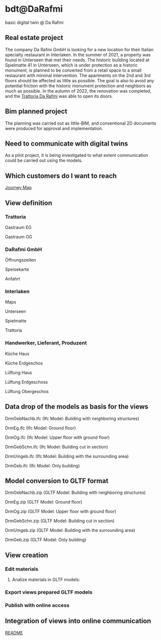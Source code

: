 # bdt@DaRafmi
basic digital twin @ Da Rafmi


## Real estate project
The company Da Rafmi GmbH is looking for a new location for their Italian specialty restaurant in Interlaken. In the summer of 2021, a property was found in Unterseen that met their needs. The historic building located at Spielmatte 41 in Unterseen, which is under protection as a historic monument, is planned to be converted from a retail space to a small restaurant with minimal intervention. The apartments on the 2nd and 3rd floors should be affected as little as possible. The goal is also to avoid any potential friction with the historic monument protection and neighbors as much as possible. In the autumn of 2022, the renovation was completed, and the [Trattoria Da Rafmi](https://www.darafmi.ch/index.html) was able to open its doors.


## Bim planned project
The planning was carried out as little-BIM, and conventional 2D documents were produced for approval and implementation.


## Need to communicate with digital twins
As a pilot project, it is being investigated to what extent communication could be carried out using the models.


## Which customers do I want to reach
[Journey Map](https://raw.githubusercontent.com/ulrich3110/BDT-e/main/bdtdrm23_journeymap.png)


## View definition

### Trattoria

Gastraum EG
   
Gastraum OG
   
### DaRafmi GmbH

Öffnungszeiten

Speisekarte
   
Anfahrt

### Interlaken

Maps

Unterseen

Spielmatte

Trattoria

### Handwerker, Lieferant, Produzent

Küche Haus

Küche Erdgeschos

Lüftung Haus

Lüftung Erdgeschoss

Lüftung Obergeschos


## Data drop of the models as basis for the views

DrmGebNachb.ifc (Ifc Model: Building with neighboring structures)

DrmEg.ifc (Ifc Model: Ground floor)

DrmOg.ifc (Ifc Model: Upper floor with ground floor)

DrmGebSchn.ifc (Ifc Model: Building cut in section)

DrmUmgeb.ifc (Ifc Model: Building with the surrounding area)

DrmGeb.ifc (Ifc Model: Only building)


## Model conversion to GLTF format

DrmGebNachb.zip (GLTF Model: Building with neighboring structures)

DrmEg.zip (GLTF Model: Ground floor)

DrmOg.zip (GLTF Model: Upper floor with ground floor)

DrmGebSchn.zip (GLTF Model: Building cut in section)

DrmUmgeb.zip (GLTF Model: Building with the surrounding area)

DrmGeb.zip (GLTF Model: Only building)


## View creation

### Edit materials
1. Analize materials in GLTF models: 
   
### Export views prepared GLTF models
   
### Publish with online access


## Integration of views into online communication


[README](https://github.com/ulrich3110/BDT-e/blob/main/README.md)
